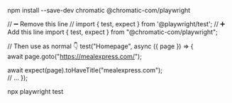 npm install --save-dev chromatic @chromatic-com/playwright

// ➖ Remove this line
// import { test, expect } from '@playwright/test';
// ➕ Add this line
import { test, expect } from "@chromatic-com/playwright";

// Then use as normal 👇
test("Homepage", async ({ page }) => {  
  await page.goto("https://mealexpress.com/");  
  
  await expect(page).toHaveTitle("mealexpress.com");  
  // ...
});

npx playwright test

